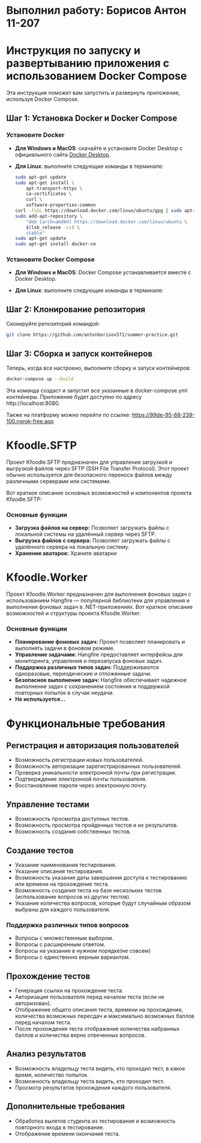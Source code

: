 # Выполнил работу: Борисов Антон 11-207

# Инструкция по запуску и развертыванию приложения с использованием Docker Compose

Эта инструкция поможет вам запустить и развернуть приложение, используя Docker Compose.

## Шаг 1: Установка Docker и Docker Compose

### Установите Docker

- **Для Windows и MacOS**: скачайте и установите Docker Desktop с официального сайта [Docker Desktop](https://www.docker.com/products/docker-desktop).
- **Для Linux**: выполните следующие команды в терминале:

  ```bash
  sudo apt-get update
  sudo apt-get install \
      apt-transport-https \
      ca-certificates \
      curl \
      software-properties-common
  curl -fsSL https://download.docker.com/linux/ubuntu/gpg | sudo apt-key add -
  sudo add-apt-repository \
      "deb [arch=amd64] https://download.docker.com/linux/ubuntu \
      $(lsb_release -cs) \
      stable"
  sudo apt-get update
  sudo apt-get install docker-ce
  ```

### Установите Docker Compose

- **Для Windows и MacOS**:  Docker Compose устанавливается вместе с Docker Desktop.

- **Для Linux**: выполните следующие команды в терминале:

## Шаг 2: Клонирование репозитория

Сконируйте репозиторий командой:

  ```bash
  git clone https://github.com/antonborisov571/summer-practice.git
  ```
## Шаг 3: Сборка и запуск контейнеров

Теперь, когда все настроено, выполните сборку и запуск контейнеров:

  ```bash
  docker-compose up --build
  ```

Эта команда создаст и запустит все указанные в docker-compose.yml контейнеры. Приложение будет доступно по адресу http://localhost:8080.

Также на платформу можно перейти по ссылке: https://99de-95-68-239-100.ngrok-free.app

# Kfoodle.SFTP

Проект Kfoodle.SFTP предназначен для управления загрузкой и выгрузкой файлов через SFTP (SSH File Transfer Protocol). Этот проект обычно используется для безопасного переноса файлов между различными серверами или системами.

Вот краткое описание основных возможностей и компонентов проекта Kfoodle.SFTP:

### Основные функции
- **Загрузка файлов на сервер:** Позволяет загружать файлы с локальной системы на удалённый сервер через SFTP.
- **Выгрузка файлов с сервера:** Позволяет загружать файлы с удалённого сервера на локальную систему.
- **Хранение аватарок:** Храните аватарки

# Kfoodle.Worker

Проект Kfoodle.Worker предназначен для выполнения фоновых задач с использованием Hangfire — популярной библиотеки для управления и выполнения фоновых задач в .NET-приложениях. Вот краткое описание возможностей и структуры проекта Kfoodle.Worker:

### Основные функции
- **Планирование фоновых задач:** Проект позволяет планировать и выполнять задачи в фоновом режиме.
- **Управление задачами:** Hangfire предоставляет интерфейсы для мониторинга, управления и перезапуска фоновых задач.
- **Поддержка различных типов задач:** Поддерживаются одноразовые, периодические и отложенные задачи.
- **Безопасное выполнение задач:** Hangfire обеспечивает надежное выполнение задач с сохранением состояния и поддержкой повторных попыток в случае неудачи.
- **Не используется...**

# Функциональные требования

## Регистрация и авторизация пользователей
- Возможность регистрации новых пользователей.
- Возможность авторизации зарегистрированных пользователей.
- Проверка уникальности электронной почты при регистрации.
- Подтверждение электронной почты пользователя.
- Восстановление пароля через электронную почту.

## Управление тестами
- Возможность просмотра доступных тестов.
- Возможность просмотра пройденных тестов и их результатов.
- Возможность создания собственных тестов.

## Создание тестов
- Указание наименования тестирования.
- Указание описания тестирования.
- Возможность указания даты завершения доступа к тестированию или времени на прохождение теста.
- Возможность создания теста на базе нескольких тестов (использование вопросов из других тестов).
- Указание количества вопросов, которые будут случайным образом выбраны для каждого пользователя.

### Поддержка различных типов вопросов
- Вопросы с множественным выбором.
- Вопросы с расширенным ответом.
- Вопросы на указание в нужном порядке(не совсем)
- Вопросы с единственно верным вариантом.

## Прохождение тестов
- Генерация ссылки на прохождение теста.
- Авторизация пользователя перед началом теста (если не авторизован).
- Отображение общего описания теста, времени на прохождение, количества возможных пересдач и максимально возможных баллов перед началом теста.
- После прохождения теста отображение количества набранных баллов и количества верно отвеченных вопросов.

## Анализ результатов
- Возможность владельцу теста видеть, кто проходил тест, в какое время, количество попыток.
- Возможность владельцу теста видеть, кто проходил тест.
- Просмотр результатов прохождения каждого пользователя.

## Дополнительные требования
- Обработка вылетов студента из тестирования и возможность повторного входа в тестирование.
- Отображение времени окончания теста.
